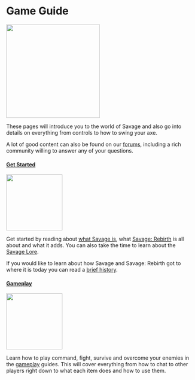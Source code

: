 # Game Guide

<div class="leading-paragraph clearfix">
	<img src="http://savagerebirth.com/assets/img/content/placeholder.jpg" class="pull-right" width="250" />
	<p>These pages will introduce you to the world of Savage and also go into details on everything from controls to how to swing your axe.</p>
	<p>A lot of good content can also be found on our <a href="/community/forums">forums</a>, including a rich community willing to answer any of your questions.</p>
</div>

<div class="leading-paragraph clearfix">
	<h4><a href="guide/get-started">Get Started</a></h4>
	<img src="http://savagerebirth.com/assets/img/content/placeholder.jpg" class="pull-left" width="150">
	<p>Get started by reading about <a href="/guide/what-is-savage">what Savage is</a>, what <a href="/guide/what-is-savage-rebirth">Savage: Rebirth</a> is all about and what it adds. You can also take the time to learn about the <a href="/guide/savage-lore">Savage Lore</a>.</p>
	<p>If you would like to learn about how Savage and Savage: Rebirth got to where it is today you can read a <a href="/guide/history-behind-savage">brief history</a>.</p>
</div>

<div class="leading-paragraph clearfix">
	<h4><a href="guide/gameplay">Gameplay</a></h4>
	<img src="http://savagerebirth.com/assets/img/content/placeholder.jpg" class="pull-left" width="150" />
	<p>Learn how to play command, fight, survive and overcome your enemies in the <a href="/guide/gameplay">gameplay</a> guides. This will cover everything from how to chat to other players right down to what each item does and how to use them.</p>
</div>